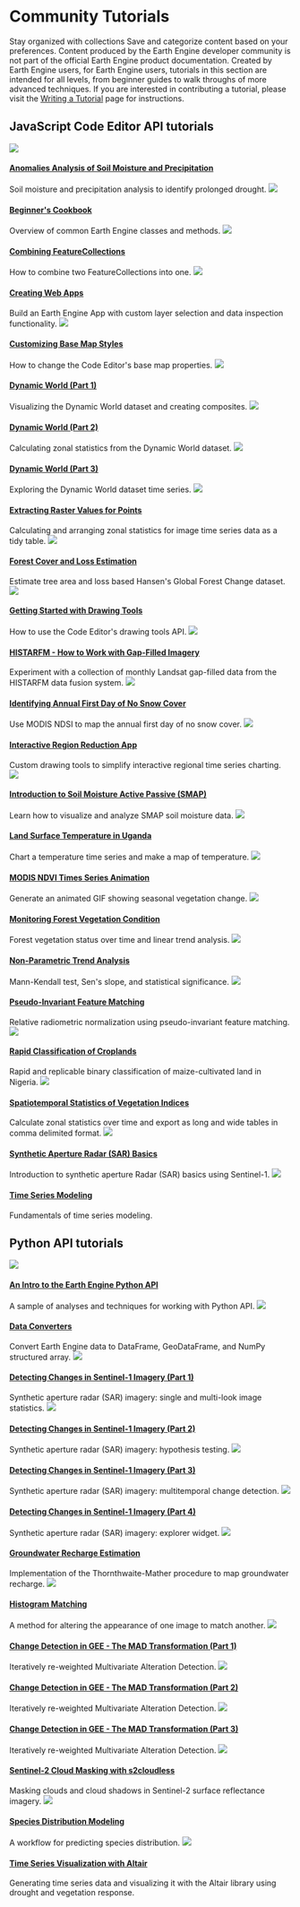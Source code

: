  
#  Community Tutorials 
Stay organized with collections  Save and categorize content based on your preferences. 
Content produced by the Earth Engine developer community is not part of the official Earth Engine product documentation. 
Created by Earth Engine users, for Earth Engine users, tutorials in this section are intended for all levels, from beginner guides to walk throughs of more advanced techniques.
If you are interested in contributing a tutorial, please visit the [Writing a Tutorial](https://developers.google.com/earth-engine/tutorials/community/write) page for instructions.
## JavaScript Code Editor API tutorials
[ ![](https://developers.google.com/static/earth-engine/tutorials/community/anomalies-analysis-smo-and-pre/thumbnail.png) ](https://developers.google.com/earth-engine/tutorials/community/anomalies-analysis-smo-and-pre)
#### [Anomalies Analysis of Soil Moisture and Precipitation ](https://developers.google.com/earth-engine/tutorials/community/anomalies-analysis-smo-and-pre)
Soil moisture and precipitation analysis to identify prolonged drought. 
[ ![](https://developers.google.com/static/earth-engine/tutorials/community/beginners-cookbook/thumbnail.png) ](https://developers.google.com/earth-engine/tutorials/community/beginners-cookbook)
#### [Beginner's Cookbook ](https://developers.google.com/earth-engine/tutorials/community/beginners-cookbook)
Overview of common Earth Engine classes and methods. 
[ ![](https://developers.google.com/static/earth-engine/tutorials/community/combining-feature-collections/thumbnail.png) ](https://developers.google.com/earth-engine/tutorials/community/combining-feature-collections)
#### [Combining FeatureCollections ](https://developers.google.com/earth-engine/tutorials/community/combining-feature-collections)
How to combine two FeatureCollections into one. 
[ ![](https://developers.google.com/static/earth-engine/tutorials/community/creating-web-apps/thumbnail.png) ](https://developers.google.com/earth-engine/tutorials/community/creating-web-apps)
#### [Creating Web Apps ](https://developers.google.com/earth-engine/tutorials/community/creating-web-apps)
Build an Earth Engine App with custom layer selection and data inspection functionality. 
[ ![](https://developers.google.com/static/earth-engine/tutorials/community/customizing-base-map-styles/thumbnail.png) ](https://developers.google.com/earth-engine/tutorials/community/customizing-base-map-styles)
#### [Customizing Base Map Styles ](https://developers.google.com/earth-engine/tutorials/community/customizing-base-map-styles)
How to change the Code Editor's base map properties. 
[ ![](https://developers.google.com/static/earth-engine/tutorials/community/introduction-to-dynamic-world-pt-1/thumbnail.png) ](https://developers.google.com/earth-engine/tutorials/community/introduction-to-dynamic-world-pt-1)
#### [Dynamic World (Part 1) ](https://developers.google.com/earth-engine/tutorials/community/introduction-to-dynamic-world-pt-1)
Visualizing the Dynamic World dataset and creating composites. 
[ ![](https://developers.google.com/static/earth-engine/tutorials/community/introduction-to-dynamic-world-pt-2/thumbnail.png) ](https://developers.google.com/earth-engine/tutorials/community/introduction-to-dynamic-world-pt-2)
#### [Dynamic World (Part 2) ](https://developers.google.com/earth-engine/tutorials/community/introduction-to-dynamic-world-pt-2)
Calculating zonal statistics from the Dynamic World dataset. 
[ ![](https://developers.google.com/static/earth-engine/tutorials/community/introduction-to-dynamic-world-pt-3/thumbnail.png) ](https://developers.google.com/earth-engine/tutorials/community/introduction-to-dynamic-world-pt-3)
#### [Dynamic World (Part 3) ](https://developers.google.com/earth-engine/tutorials/community/introduction-to-dynamic-world-pt-3)
Exploring the Dynamic World dataset time series. 
[ ![](https://developers.google.com/static/earth-engine/tutorials/community/extract-raster-values-for-points/thumbnail.png) ](https://developers.google.com/earth-engine/tutorials/community/extract-raster-values-for-points)
#### [Extracting Raster Values for Points ](https://developers.google.com/earth-engine/tutorials/community/extract-raster-values-for-points)
Calculating and arranging zonal statistics for image time series data as a tidy table. 
[ ![](https://developers.google.com/static/earth-engine/tutorials/community/forest-cover-loss-estimation/thumbnail.png) ](https://developers.google.com/earth-engine/tutorials/community/forest-cover-loss-estimation)
#### [Forest Cover and Loss Estimation ](https://developers.google.com/earth-engine/tutorials/community/forest-cover-loss-estimation)
Estimate tree area and loss based Hansen's Global Forest Change dataset. 
[ ![](https://developers.google.com/static/earth-engine/tutorials/community/drawing-tools/thumbnail.png) ](https://developers.google.com/earth-engine/tutorials/community/drawing-tools)
#### [Getting Started with Drawing Tools ](https://developers.google.com/earth-engine/tutorials/community/drawing-tools)
How to use the Code Editor's drawing tools API. 
[ ![](https://developers.google.com/static/earth-engine/tutorials/community/histarfm-cloud-and-gap-free-landsat/thumbnail.png) ](https://developers.google.com/earth-engine/tutorials/community/histarfm-cloud-and-gap-free-landsat)
#### [HISTARFM - How to Work with Gap-Filled Imagery ](https://developers.google.com/earth-engine/tutorials/community/histarfm-cloud-and-gap-free-landsat)
Experiment with a collection of monthly Landsat gap-filled data from the HISTARFM data fusion system. 
[ ![](https://developers.google.com/static/earth-engine/tutorials/community/identifying-first-day-no-snow/thumbnail.png) ](https://developers.google.com/earth-engine/tutorials/community/identifying-first-day-no-snow)
#### [Identifying Annual First Day of No Snow Cover ](https://developers.google.com/earth-engine/tutorials/community/identifying-first-day-no-snow)
Use MODIS NDSI to map the annual first day of no snow cover. 
[ ![](https://developers.google.com/static/earth-engine/tutorials/community/drawing-tools-region-reduction/thumbnail.png) ](https://developers.google.com/earth-engine/tutorials/community/drawing-tools-region-reduction)
#### [Interactive Region Reduction App ](https://developers.google.com/earth-engine/tutorials/community/drawing-tools-region-reduction)
Custom drawing tools to simplify interactive regional time series charting. 
[ ![](https://developers.google.com/static/earth-engine/tutorials/community/smap-soil-moisture/thumbnail.png) ](https://developers.google.com/earth-engine/tutorials/community/smap-soil-moisture)
#### [Introduction to Soil Moisture Active Passive (SMAP) ](https://developers.google.com/earth-engine/tutorials/community/smap-soil-moisture)
Learn how to visualize and analyze SMAP soil moisture data. 
[ ![](https://developers.google.com/static/earth-engine/tutorials/community/ph-ug-temp/thumbnail.png) ](https://developers.google.com/earth-engine/tutorials/community/ph-ug-temp)
#### [Land Surface Temperature in Uganda ](https://developers.google.com/earth-engine/tutorials/community/ph-ug-temp)
Chart a temperature time series and make a map of temperature. 
[ ![](https://developers.google.com/static/earth-engine/tutorials/community/modis-ndvi-time-series-animation/thumbnail.png) ](https://developers.google.com/earth-engine/tutorials/community/modis-ndvi-time-series-animation)
#### [MODIS NDVI Times Series Animation ](https://developers.google.com/earth-engine/tutorials/community/modis-ndvi-time-series-animation)
Generate an animated GIF showing seasonal vegetation change. 
[ ![](https://developers.google.com/static/earth-engine/tutorials/community/forest-vegetation-condition/thumbnail.png) ](https://developers.google.com/earth-engine/tutorials/community/forest-vegetation-condition)
#### [Monitoring Forest Vegetation Condition ](https://developers.google.com/earth-engine/tutorials/community/forest-vegetation-condition)
Forest vegetation status over time and linear trend analysis. 
[ ![](https://developers.google.com/static/earth-engine/tutorials/community/nonparametric-trends/thumbnail.png) ](https://developers.google.com/earth-engine/tutorials/community/nonparametric-trends)
#### [Non-Parametric Trend Analysis ](https://developers.google.com/earth-engine/tutorials/community/nonparametric-trends)
Mann-Kendall test, Sen's slope, and statistical significance. 
[ ![](https://developers.google.com/static/earth-engine/tutorials/community/pseudo-invariant-feature-matching/thumbnail.png) ](https://developers.google.com/earth-engine/tutorials/community/pseudo-invariant-feature-matching)
#### [Pseudo-Invariant Feature Matching ](https://developers.google.com/earth-engine/tutorials/community/pseudo-invariant-feature-matching)
Relative radiometric normalization using pseudo-invariant feature matching. 
[ ![](https://developers.google.com/static/earth-engine/tutorials/community/classify-maizeland-ng/thumbnail.png) ](https://developers.google.com/earth-engine/tutorials/community/classify-maizeland-ng)
#### [Rapid Classification of Croplands ](https://developers.google.com/earth-engine/tutorials/community/classify-maizeland-ng)
Rapid and replicable binary classification of maize-cultivated land in Nigeria. 
[ ![](https://developers.google.com/static/earth-engine/tutorials/community/spatiotemporal-image-statistics/thumbnail.png) ](https://developers.google.com/earth-engine/tutorials/community/spatiotemporal-image-statistics)
#### [Spatiotemporal Statistics of Vegetation Indices ](https://developers.google.com/earth-engine/tutorials/community/spatiotemporal-image-statistics)
Calculate zonal statistics over time and export as long and wide tables in comma delimited format. 
[ ![](https://developers.google.com/static/earth-engine/tutorials/community/sar-basics/thumbnail.png) ](https://developers.google.com/earth-engine/tutorials/community/sar-basics)
#### [Synthetic Aperture Radar (SAR) Basics ](https://developers.google.com/earth-engine/tutorials/community/sar-basics)
Introduction to synthetic aperture Radar (SAR) basics using Sentinel-1. 
[ ![](https://developers.google.com/static/earth-engine/tutorials/community/time-series-modeling/thumbnail.png) ](https://developers.google.com/earth-engine/tutorials/community/time-series-modeling)
#### [Time Series Modeling ](https://developers.google.com/earth-engine/tutorials/community/time-series-modeling)
Fundamentals of time series modeling. 
## Python API tutorials
[ ![](https://developers.google.com/static/earth-engine/tutorials/community/intro-to-python-api/thumbnail.png) ](https://developers.google.com/earth-engine/tutorials/community/intro-to-python-api)
#### [An Intro to the Earth Engine Python API ](https://developers.google.com/earth-engine/tutorials/community/intro-to-python-api)
A sample of analyses and techniques for working with Python API. 
[ ![](https://developers.google.com/static/earth-engine/tutorials/community/data-converters/thumbnail.png) ](https://developers.google.com/earth-engine/tutorials/community/data-converters)
#### [Data Converters ](https://developers.google.com/earth-engine/tutorials/community/data-converters)
Convert Earth Engine data to DataFrame, GeoDataFrame, and NumPy structured array. 
[ ![](https://developers.google.com/static/earth-engine/tutorials/community/detecting-changes-in-sentinel-1-imagery-pt-1/thumbnail.png) ](https://developers.google.com/earth-engine/tutorials/community/detecting-changes-in-sentinel-1-imagery-pt-1)
#### [Detecting Changes in Sentinel-1 Imagery (Part 1) ](https://developers.google.com/earth-engine/tutorials/community/detecting-changes-in-sentinel-1-imagery-pt-1)
Synthetic aperture radar (SAR) imagery: single and multi-look image statistics. 
[ ![](https://developers.google.com/static/earth-engine/tutorials/community/detecting-changes-in-sentinel-1-imagery-pt-2/thumbnail.png) ](https://developers.google.com/earth-engine/tutorials/community/detecting-changes-in-sentinel-1-imagery-pt-2)
#### [Detecting Changes in Sentinel-1 Imagery (Part 2) ](https://developers.google.com/earth-engine/tutorials/community/detecting-changes-in-sentinel-1-imagery-pt-2)
Synthetic aperture radar (SAR) imagery: hypothesis testing. 
[ ![](https://developers.google.com/static/earth-engine/tutorials/community/detecting-changes-in-sentinel-1-imagery-pt-3/thumbnail.png) ](https://developers.google.com/earth-engine/tutorials/community/detecting-changes-in-sentinel-1-imagery-pt-3)
#### [Detecting Changes in Sentinel-1 Imagery (Part 3) ](https://developers.google.com/earth-engine/tutorials/community/detecting-changes-in-sentinel-1-imagery-pt-3)
Synthetic aperture radar (SAR) imagery: multitemporal change detection. 
[ ![](https://developers.google.com/static/earth-engine/tutorials/community/detecting-changes-in-sentinel-1-imagery-pt-4/thumbnail.png) ](https://developers.google.com/earth-engine/tutorials/community/detecting-changes-in-sentinel-1-imagery-pt-4)
#### [Detecting Changes in Sentinel-1 Imagery (Part 4) ](https://developers.google.com/earth-engine/tutorials/community/detecting-changes-in-sentinel-1-imagery-pt-4)
Synthetic aperture radar (SAR) imagery: explorer widget. 
[ ![](https://developers.google.com/static/earth-engine/tutorials/community/groundwater-recharge-estimation/thumbnail.png) ](https://developers.google.com/earth-engine/tutorials/community/groundwater-recharge-estimation)
#### [Groundwater Recharge Estimation ](https://developers.google.com/earth-engine/tutorials/community/groundwater-recharge-estimation)
Implementation of the Thornthwaite-Mather procedure to map groundwater recharge. 
[ ![](https://developers.google.com/static/earth-engine/tutorials/community/histogram-matching/thumbnail.png) ](https://developers.google.com/earth-engine/tutorials/community/histogram-matching)
#### [Histogram Matching ](https://developers.google.com/earth-engine/tutorials/community/histogram-matching)
A method for altering the appearance of one image to match another. 
[ ![](https://developers.google.com/static/earth-engine/tutorials/community/imad-tutorial-pt1/thumbnail.png) ](https://developers.google.com/earth-engine/tutorials/community/imad-tutorial-pt1)
#### [Change Detection in GEE - The MAD Transformation (Part 1) ](https://developers.google.com/earth-engine/tutorials/community/imad-tutorial-pt1)
Iteratively re-weighted Multivariate Alteration Detection. 
[ ![](https://developers.google.com/static/earth-engine/tutorials/community/imad-tutorial-pt2/thumbnail.png) ](https://developers.google.com/earth-engine/tutorials/community/imad-tutorial-pt2)
#### [Change Detection in GEE - The MAD Transformation (Part 2) ](https://developers.google.com/earth-engine/tutorials/community/imad-tutorial-pt2)
Iteratively re-weighted Multivariate Alteration Detection. 
[ ![](https://developers.google.com/static/earth-engine/tutorials/community/imad-tutorial-pt3/thumbnail.png) ](https://developers.google.com/earth-engine/tutorials/community/imad-tutorial-pt3)
#### [Change Detection in GEE - The MAD Transformation (Part 3) ](https://developers.google.com/earth-engine/tutorials/community/imad-tutorial-pt3)
Iteratively re-weighted Multivariate Alteration Detection. 
[ ![](https://developers.google.com/static/earth-engine/tutorials/community/sentinel-2-s2cloudless/thumbnail.png) ](https://developers.google.com/earth-engine/tutorials/community/sentinel-2-s2cloudless)
#### [Sentinel-2 Cloud Masking with s2cloudless ](https://developers.google.com/earth-engine/tutorials/community/sentinel-2-s2cloudless)
Masking clouds and cloud shadows in Sentinel-2 surface reflectance imagery. 
[ ![](https://developers.google.com/static/earth-engine/tutorials/community/species-distribution-modeling/thumbnail.png) ](https://developers.google.com/earth-engine/tutorials/community/species-distribution-modeling)
#### [Species Distribution Modeling ](https://developers.google.com/earth-engine/tutorials/community/species-distribution-modeling)
A workflow for predicting species distribution. 
[ ![](https://developers.google.com/static/earth-engine/tutorials/community/time-series-visualization-with-altair/thumbnail.png) ](https://developers.google.com/earth-engine/tutorials/community/time-series-visualization-with-altair)
#### [Time Series Visualization with Altair ](https://developers.google.com/earth-engine/tutorials/community/time-series-visualization-with-altair)
Generating time series data and visualizing it with the Altair library using drought and vegetation response. 
